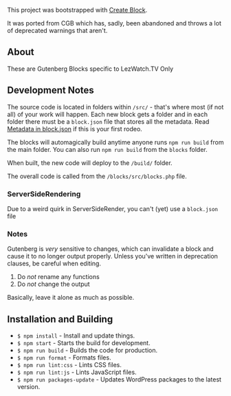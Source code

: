 This project was bootstrapped with [Create Block](https://developer.wordpress.org/block-editor/handbook/tutorials/create-block/).

It was ported from CGB which has, sadly, been abandoned and throws a lot of deprecated warnings that aren't.

## About

These are Gutenberg Blocks specific to LezWatch.TV Only

## Development Notes

The source code is located in folders within `/src/` - that's where most (if not all) of your work will happen. Each new block gets a folder and in each folder there must be a `block.json` file that stores all the metadata. Read [Metadata in block.json](https://developer.wordpress.org/block-editor/reference-guides/block-api/block-metadata/) if this is your first rodeo.

The blocks will automagically build anytime anyone runs `npm run build` from the main folder. You can also run `npm run build` from the `blocks` folder.

When built, the new code will deploy to the `/build/` folder.

The overall code is called from the `/blocks/src/blocks.php` file.

### ServerSideRendering

Due to a weird quirk in ServerSideRender, you can't (yet) use a `block.json` file

### Notes

Gutenberg is _very_ sensitive to changes, which can invalidate a block and cause it to no longer output properly. Unless you've written in deprecation clauses, be careful when editing.

1. Do _not_ rename any functions
2. Do _not_ change the output

Basically, leave it alone as much as possible.

## Installation and Building

* `$ npm install` - Install and update things.
* `$ npm start` - Starts the build for development.
* `$ npm run build` - Builds the code for production.
* `$ npm run format` - Formats files.
* `$ npm run lint:css` - Lints CSS files.
* `$ npm run lint:js` - Lints JavaScript files.
* `$ npm run packages-update` - Updates WordPress packages to the latest version.
